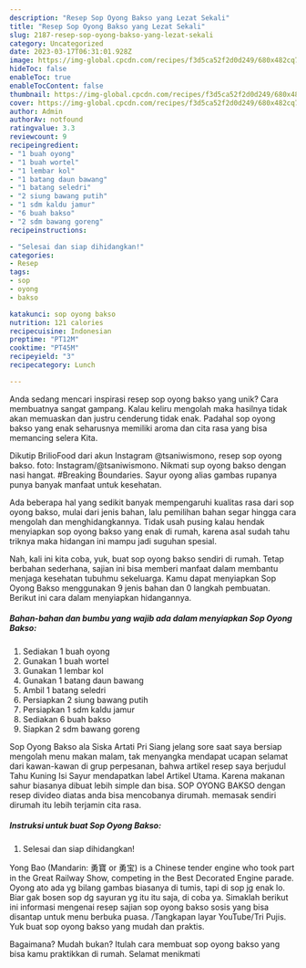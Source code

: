 ```yaml
---
description: "Resep Sop Oyong Bakso yang Lezat Sekali"
title: "Resep Sop Oyong Bakso yang Lezat Sekali"
slug: 2187-resep-sop-oyong-bakso-yang-lezat-sekali
category: Uncategorized
date: 2023-03-17T06:31:01.928Z
image: https://img-global.cpcdn.com/recipes/f3d5ca52f2d0d249/680x482cq70/sop-oyong-bakso-foto-resep-utama.jpg
hideToc: false
enableToc: true
enableTocContent: false
thumbnail: https://img-global.cpcdn.com/recipes/f3d5ca52f2d0d249/680x482cq70/sop-oyong-bakso-foto-resep-utama.jpg
cover: https://img-global.cpcdn.com/recipes/f3d5ca52f2d0d249/680x482cq70/sop-oyong-bakso-foto-resep-utama.jpg
author: Admin
authorAv: notfound
ratingvalue: 3.3
reviewcount: 9
recipeingredient:
- "1 buah oyong"
- "1 buah wortel"
- "1 lembar kol"
- "1 batang daun bawang"
- "1 batang seledri"
- "2 siung bawang putih"
- "1 sdm kaldu jamur"
- "6 buah bakso"
- "2 sdm bawang goreng"
recipeinstructions:

- "Selesai dan siap dihidangkan!"
categories:
- Resep
tags:
- sop
- oyong
- bakso

katakunci: sop oyong bakso 
nutrition: 121 calories
recipecuisine: Indonesian
preptime: "PT12M"
cooktime: "PT45M"
recipeyield: "3"
recipecategory: Lunch

---
```





Anda sedang mencari inspirasi resep sop oyong bakso yang unik? Cara membuatnya sangat gampang. Kalau keliru mengolah maka hasilnya tidak akan memuaskan dan justru cenderung tidak enak. Padahal sop oyong bakso yang enak seharusnya memiliki aroma dan cita rasa yang bisa memancing selera Kita.





Dikutip BrilioFood dari akun Instagram @tsaniwismono, resep sop oyong bakso. foto: Instagram/@tsaniwismono. Nikmati sup oyong bakso dengan nasi hangat. #Breaking Boundaries. Sayur oyong alias gambas rupanya punya banyak manfaat untuk kesehatan.

Ada beberapa hal yang sedikit banyak mempengaruhi kualitas rasa dari sop oyong bakso, mulai dari jenis bahan, lalu pemilihan bahan segar hingga cara mengolah dan menghidangkannya. Tidak usah pusing kalau hendak menyiapkan sop oyong bakso yang enak di rumah, karena asal sudah tahu triknya maka hidangan ini mampu jadi suguhan spesial.






Nah, kali ini kita coba, yuk, buat sop oyong bakso sendiri di rumah. Tetap berbahan sederhana, sajian ini bisa memberi manfaat dalam membantu menjaga kesehatan tubuhmu sekeluarga. Kamu dapat menyiapkan Sop Oyong Bakso menggunakan 9 jenis bahan dan 0 langkah pembuatan. Berikut ini cara dalam menyiapkan hidangannya.

<!--inarticleads1-->

##### Bahan-bahan dan bumbu yang wajib ada dalam menyiapkan Sop Oyong Bakso:

1. Sediakan 1 buah oyong
1. Gunakan 1 buah wortel
1. Gunakan 1 lembar kol
1. Gunakan 1 batang daun bawang
1. Ambil 1 batang seledri
1. Persiapkan 2 siung bawang putih
1. Persiapkan 1 sdm kaldu jamur
1. Sediakan 6 buah bakso
1. Siapkan 2 sdm bawang goreng


Sop Oyong Bakso ala Siska Artati Pri Siang jelang sore saat saya bersiap mengolah menu makan malam, tak menyangka mendapat ucapan selamat dari kawan-kawan di grup perpesanan, bahwa artikel resep saya berjudul Tahu Kuning Isi Sayur mendapatkan label Artikel Utama. Karena makanan sahur biasanya dibuat lebih simple dan bisa. SOP OYONG BAKSO dengan resep divideo diatas anda bisa mencobanya dirumah. memasak sendiri dirumah itu lebih terjamin cita rasa. 

<!--inarticleads2-->

##### Instruksi untuk buat Sop Oyong Bakso:


1. Selesai dan siap dihidangkan!

Yong Bao (Mandarin: 勇寶 or 勇宝) is a Chinese tender engine who took part in the Great Railway Show, competing in the Best Decorated Engine parade. Oyong ato ada yg bilang gambas biasanya di tumis, tapi di sop jg enak lo. Biar gak bosen sop dg sayuran yg itu itu saja, di coba ya. Simaklah berikut ini informasi mengenai resep sajian sop oyong bakso sosis yang bisa disantap untuk menu berbuka puasa. /Tangkapan layar YouTube/Tri Pujis. Yuk buat sop oyong bakso yang mudah dan praktis. 

Bagaimana? Mudah bukan? Itulah cara membuat sop oyong bakso yang bisa kamu praktikkan di rumah. Selamat menikmati
